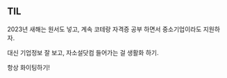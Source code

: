 ## TIL

2023년 새해는 원서도 넣고, 계속 코테랑 자격증 공부 하면서 중소기업이라도 지원하자.

대신 기업정보 잘 보고, 자소설닷컴 들어가는 걸 생활화 하기.

항상 화이팅하기!
